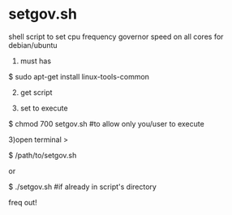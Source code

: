 # setgov.sh
shell script to set cpu frequency governor speed on all cores for debian/ubuntu

1) must has

$ sudo apt-get install linux-tools-common

2) get script

3) set to execute

$ chmod 700 setgov.sh      #to allow only you/user to execute  

3)open terminal > 

$ /path/to/setgov.sh

or

$ ./setgov.sh #if already in script's directory

freq out!
